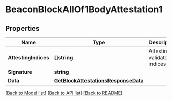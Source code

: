 # BeaconBlockAllOf1BodyAttestation1

## Properties

Name | Type | Description | Notes
------------ | ------------- | ------------- | -------------
**AttestingIndices** | **[]string** | Attesting validator indices | [optional] 
**Signature** | **string** |  | [optional] 
**Data** | [**GetBlockAttestationsResponseData**](GetBlockAttestationsResponse_data.md) |  | [optional] 

[[Back to Model list]](../README.md#documentation-for-models) [[Back to API list]](../README.md#documentation-for-api-endpoints) [[Back to README]](../README.md)


